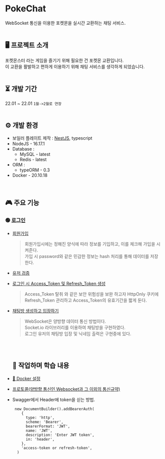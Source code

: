 # PokeChat

WebSocket 통신을 이용한 포켓몬을 실시간 교환하는 채팅 서비스.
<br />
<br />

## 🖥️ 프로젝트 소개


포켓몬스터 라는 게임을 즐기기 위해 필요한 건 포켓몬 교환입니다.  
이 교환을 활발하고 편하게 이용하기 위해 채팅 서비스를 생각하게 되었습니다.
<br />
<br />

## ⏳ 개발 기간


22.01 ~ 22.01 `1월->2월로 연장`
<br />
<br />

## ⚙ 개발 환경

- 보일러 플레이트 제작 : [NestJS](https://nest.com), typescript
- NodeJS - 16.17.1
- Database :
  - MySQL - latest
  - Redis - latest
- ORM :
  - typeORM - 0.3
- Docker - 20.10.18
  <br />
  <br />
  <br />

## 🎮 주요 기능

### 🟢 [로그인](backend/src/apis/auth/)

- [회원가입](backend/src/apis/users/user.controller.ts)

  > 회원가입시에는 정해진 양식에 따라 정보를 기입하고, 이를 체크해 가입을 시켜준다.  
  > 가입 시 password와 같은 민감한 정보는 hash 처리를 통해 데이터를 저장한다.

- [유저 검증](backend/src/apis/users/user.service.ts)
- [로그인 시 Access_Token 및 Refresh_Token 생성](backend/src/apis/auth/auth.service.ts)

  > Access_Token 탈취 와 같은 보안 위험성을 보완 하고자 HttpOnly 쿠키에 Refresh_Token 관리하고 Access_Token의 유효기간을 짧게 둔다.

- [채팅방 생성하고 입장하기](backend/src/commons/socket/socket.gateway.ts)

  > WebSocket은 양방향 데이터 통신 방법이다.  
  > Socket.io 라이브러리를 이용하여 채팅방을 구현하였다.  
  > 로그인 유저의 채팅방 입장 및 닉네임 출력은 구현중에 있다.

  <br />
  <br />

  ## 📖 작업하며 학습 내용

- [🐋 Docker 설정](https://fan-smile-44f.notion.site/docker-e7343d1c57934b9fa8c8d7e39e590db5)
- [프로토콜(양방향 통신인 Websocket과 그 이외의 통신규약)](https://fan-smile-44f.notion.site/Protocol-API-7ea172d4e91f46439f2c856e36fc562a)
- Swagger에서 Header에 token을 싣는 방법.
  ```
   new DocumentBuilder().addBearerAuth(
      {
        type: 'http',
        scheme: 'Bearer',
        bearerFormat: 'JWT',
        name: 'JWT',
        description: 'Enter JWT token',
        in: 'header',
      },
      'access-token or refresh-token',
    )
  ```
